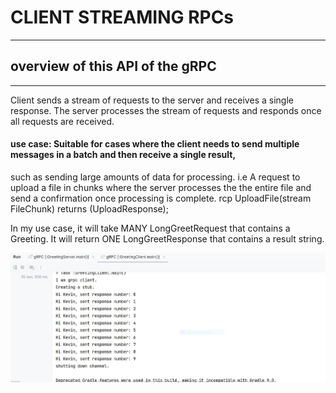 # CLIENT STREAMING RPCs
***********************
## overview of this API of the gRPC
**************************************

Client sends a stream of requests to the server and receives a single response.
The server processes the stream of requests and responds once all requests are received.
#### use case: Suitable for cases where the client needs to send multiple messages in a batch and then receive a single result,
such as sending large amounts of data for processing. i.e A request to upload a file in chunks where the server processes the
the entire file and send a confirmation once processing is complete.
rcp UploadFile(stream FileChunk) returns (UploadResponse);

In my use case, it will take MANY LongGreetRequest that contains a Greeting.
It will return ONE LongGreetResponse that contains a result string.

![Streaming data **Streaming Server RPC ](src/main/resources/static/SERVER_STREAMING_RPC.JPG)
